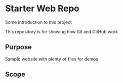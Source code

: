 # Starter Web Repo
Some introduction to this project

This repository is for showing how Git and GitHub work

## Purpose

Sample website with plenty of files for demos

## Scope
